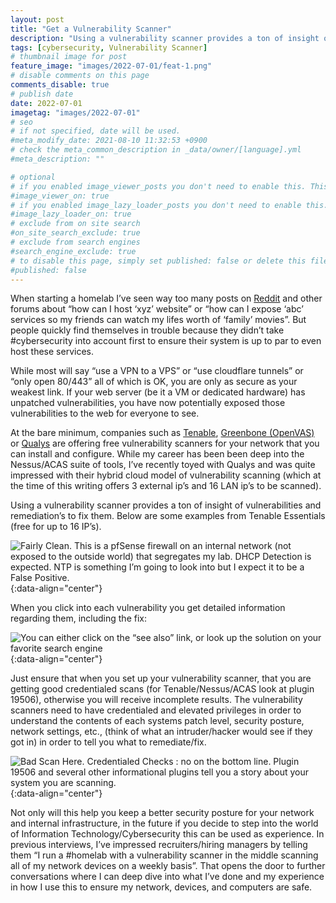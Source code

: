 ```yaml
---
layout: post
title: "Get a Vulnerability Scanner"
description: "Using a vulnerability scanner provides a ton of insight of vulnerabilities and remediation’s to fix them."
tags: [cybersecurity, Vulnerability Scanner]
# thumbnail image for post
feature_image: "images/2022-07-01/feat-1.png"
# disable comments on this page
comments_disable: true
# publish date
date: 2022-07-01
imagetag: "images/2022-07-01"
# seo
# if not specified, date will be used.
#meta_modify_date: 2021-08-10 11:32:53 +0900
# check the meta_common_description in _data/owner/[language].yml
#meta_description: ""

# optional
# if you enabled image_viewer_posts you don't need to enable this. This is only if image_viewer_posts = false
#image_viewer_on: true
# if you enabled image_lazy_loader_posts you don't need to enable this. This is only if image_lazy_loader_posts = false
#image_lazy_loader_on: true
# exclude from on site search
#on_site_search_exclude: true
# exclude from search engines
#search_engine_exclude: true
# to disable this page, simply set published: false or delete this file
#published: false
---
```


When starting a homelab I’ve seen way too many posts on [Reddit](https://www.reddit.com) and other forums about “how can I host ‘xyz’ website” or “how can I expose ‘abc’ services so my friends can watch my lifes worth of ‘family’ movies”. But people quickly find themselves in trouble because they didn’t take #cybersecurity into account first to ensure their system is up to par to even host these services.

<!--more-->

While most will say “use a VPN to a VPS” or “use cloudflare tunnels” or “only open 80/443” all of which is OK, you are only as secure as your weakest link. If your web server (be it a VM or dedicated hardware) has unpatched vulnerabilities, you have now potentially exposed those vulnerabilities to the web for everyone to see.

At the bare minimum, companies such as [Tenable](https://www.tenable.com/), [Greenbone (OpenVAS)](https://www.greenbone.net/en/) or [Qualys](https://www.qualys.com/) are offering free vulnerability scanners for your network that you can install and configure. While my career has been been deep into the Nessus/ACAS suite of tools, I’ve recently toyed with Qualys and was quite impressed with their hybrid cloud model of vulnerability scanning (which at the time of this writing offers 3 external ip’s and 16 LAN ip’s to be scanned).

Using a vulnerability scanner provides a ton of insight of vulnerabilities and remediation’s to fix them. Below are some examples from Tenable Essentials (free for up to 16 IP’s).

![Fairly Clean. This is a pfSense firewall on an internal network (not exposed to the outside world) that segregates my lab. DHCP Detection is expected. NTP is something I’m going to look into but I expect it to be a False Positive.]({{page.imagetag}}/2.png){:data-align="center"}

When you click into each vulnerability you get detailed information regarding them, including the fix:

![You can either click on the “see also” link, or look up the solution on your favorite search engine]({{page.imagetag}}/3.png){:data-align="center"}

Just ensure that when you set up your vulnerability scanner, that you are getting good credentialed scans (for Tenable/Nessus/ACAS look at plugin 19506), otherwise you will receive incomplete results. The vulnerability scanners need to have credentialed and elevated privileges in order to understand the contents of each systems patch level, security posture, network settings, etc., (think of what an intruder/hacker would see if they got in) in order to tell you what to remediate/fix.

![Bad Scan Here. Credentialed Checks : no on the bottom line. Plugin 19506 and several other informational plugins tell you a story about your system you are scanning.]({{page.imagetag}}/4.png){:data-align="center"}

Not only will this help you keep a better security posture for your network and internal infrastructure, in the future if you decide to step into the world of Information Technology/Cybersecurity this can be used as experience. In previous interviews, I’ve impressed recruiters/hiring managers by telling them “I run a #homelab with a vulnerability scanner in the middle scanning all of my network devices on a weekly basis”. That opens the door to further conversations where I can deep dive into what I’ve done and my experience in how I use this to ensure my network, devices, and computers are safe.